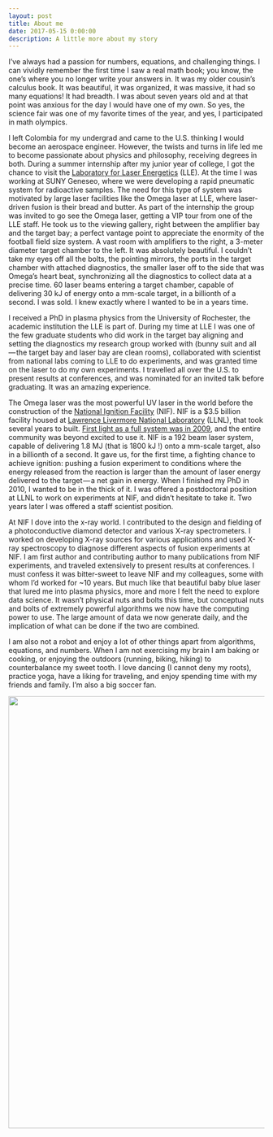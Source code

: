 ```yaml
---
layout: post
title: About me
date: 2017-05-15 0:00:00
description: A little more about my story
---
```


I’ve always had a passion for numbers, equations, and challenging things. I can vividly remember the first time I saw a real math book; you know, the one’s where you no longer write your answers in. It was my older cousin’s calculus book. It was beautiful, it was organized, it was massive, it had so many equations! It had breadth. I was about seven years old and at that point was anxious for the day I would have one of my own. So yes, the science fair was one of my favorite times of the year, and yes, I participated in math olympics.

I left Colombia for my undergrad and came to the U.S. thinking I would become an aerospace engineer. However, the twists and turns in life led me to become passionate about physics and philosophy, receiving degrees in both. During a summer internship after my junior year of college, I got the chance to visit the [Laboratory for Laser Energetics](http://www.lle.rochester.edu/) (LLE). At the time I was working at SUNY Geneseo, where we were developing a rapid pneumatic system for radioactive samples. The need for this type of system was motivated by large laser facilities like the Omega laser at LLE, where laser-driven fusion is their bread and butter. As part of the internship the group was invited to go see the Omega laser, getting a VIP tour from one of the LLE staff. He took us to the viewing gallery, right between the amplifier bay and the target bay; a perfect vantage point to appreciate the enormity of the football field size system. A vast room with amplifiers to the right, a 3-meter diameter target chamber to the left. It was absolutely beautiful. I couldn’t take my eyes off all the bolts, the pointing mirrors, the ports in the target chamber with attached diagnostics, the smaller laser off to the side that was Omega’s heart beat, synchronizing all the diagnostics to collect data at a precise time. 60 laser beams entering a target chamber, capable of delivering 30 kJ of energy onto a mm-scale target, in a billionth of a second. I was sold. I knew exactly where I wanted to be in a years time.

I received a PhD in plasma physics from the University of Rochester, the academic institution the LLE is part of. During my time at LLE I was one of the few graduate students who did work in the target bay aligning and setting the diagnostics my research group worked with (bunny suit and all — the target bay and laser bay are clean rooms), collaborated with scientist from national labs coming to LLE to do experiments, and was granted time on the laser to do my own experiments. I travelled all over the U.S. to present results at conferences, and was nominated for an invited talk before graduating. It was an amazing experience.

The Omega laser was the most powerful UV laser in the world before the construction of the [National Ignition Facility](https://lasers.llnl.gov/) (NIF). NIF is a $3.5 billion facility housed at [Lawrence Livermore National Laboratory](https://www.llnl.gov/) (LLNL), that took several years to built. [First light as a full system was in 2009](https://www.wired.com/2009/05/energy-of-the-future-igniting-a-star-with/), and the entire community was beyond excited to use it. NIF is a 192 beam laser system, capable of delivering 1.8 MJ (that is 1800 kJ !) onto a mm-scale target, also in a billionth of a second. It gave us, for the first time, a fighting chance to achieve ignition: pushing a fusion experiment to conditions where the energy released from the reaction is larger than the amount of laser energy delivered to the target — a net gain in energy. When I finished my PhD in 2010, I wanted to be in the thick of it. I was offered a postdoctoral position at LLNL to work on experiments at NIF, and didn’t hesitate to take it. Two years later I was offered a staff scientist position.

At NIF I dove into the x-ray world. I contributed to the design and fielding of a photoconductive diamond detector and various X-ray spectrometers. I worked on developing X-ray sources for various applications and used X-ray spectroscopy to diagnose different aspects of fusion experiments at NIF. I am first author and contributing author to many publications from NIF experiments, and traveled extensively to present results at conferences. I must confess it was bitter-sweet to leave NIF and my colleagues, some with whom I’d worked for ~10 years. But much like that beautiful baby blue laser that lured me into plasma physics, more and more I felt the need to explore data science. It wasn’t physical nuts and bolts this time, but conceptual nuts and bolts of extremely powerful algorithms we now have the computing power to use. The large amount of data we now generate daily, and the implication of what can be done if the two are combined.

I am also not a robot and enjoy a lot of other things apart from algorithms, equations, and numbers. When I am not exercising my brain I am baking or cooking, or enjoying the outdoors (running, biking, hiking) to counterbalance my sweet tooth. I love dancing (I cannot deny my roots), practice yoga, have a liking for traveling, and enjoy spending time with my friends and family. I’m also a big soccer fan.

<img align="center" width="850" src="{{ site.baseurl }}/assets/img/futbol.png"><br>
